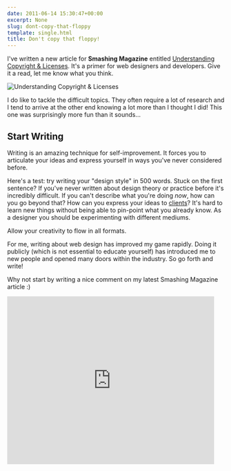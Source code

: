 ```yaml
---
date: 2011-06-14 15:30:47+00:00
excerpt: None
slug: dont-copy-that-floppy
template: single.html
title: Don't copy that floppy!
---
```


I've written a new article for **Smashing Magazine** entitled [Understanding Copyright & Licenses](http://www.smashingmagazine.com/2011/06/14/understanding-copyright-and-licenses/). It's a primer for web designers and developers. Give it a read, let me know what you think.

![Understanding Copyright & Licenses](/images/blog/2011/copyright.jpg)

I do like to tackle the difficult topics. They often require a lot of research and I tend to arrive at the other end knowing a lot more than I thought I did! This one was surprisingly more fun than it sounds...

## Start Writing

Writing is an amazing technique for self-improvement. It forces you to articulate your ideas and express yourself in ways you've never considered before.

Here's a test: try writing your "design style" in 500 words. Stuck on the first sentence? If you've never written about design theory or practice before it's incredibly difficult. If you can't describe what you're doing _now_, how can you go beyond that? How can you express your ideas to [clients](http://xheight.dbushell.com/2011/06/13/design-for-clients/)? It's hard to learn new things without being able to pin-point what you already know. As a designer you should be experimenting with different mediums.

Allow your creativity to flow in all formats.

For me, writing about web design has improved my game rapidly. Doing it publicly (which is not essential to educate yourself) has introduced me to new people and opened many doors within the industry. So go forth and write!

Why not start by writing a nice comment on my latest Smashing Magazine article :)

<p class="b-post__image"><span class="b-fitvid" style="padding-top:81.25%"><iframe width="480" height="390" src="http://www.youtube.com/embed/XWf_jbrpn4o" frameborder="0" allowfullscreen></iframe></span></p>

